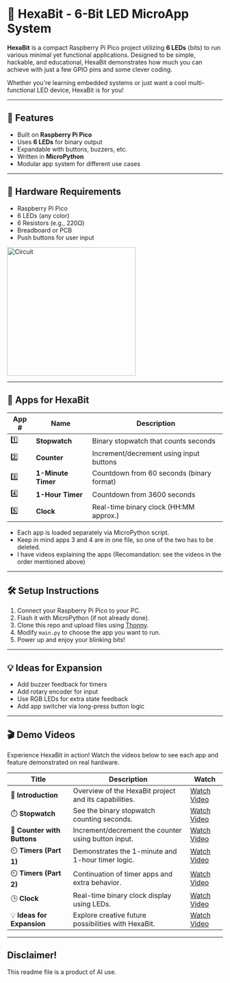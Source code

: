 # 🔷 HexaBit - 6-Bit LED MicroApp System

**HexaBit** is a compact Raspberry Pi Pico project utilizing **6 LEDs** (bits) to run various minimal yet functional applications. Designed to be simple, hackable, and educational, HexaBit demonstrates how much you can achieve with just a few GPIO pins and some clever coding. 

Whether you're learning embedded systems or just want a cool multi-functional LED device, HexaBit is for you!

---

## 🚀 Features

- Built on **Raspberry Pi Pico**
- Uses **6 LEDs** for binary output
- Expandable with buttons, buzzers, etc.
- Written in **MicroPython**
- Modular app system for different use cases

---

## 🔧 Hardware Requirements

- Raspberry Pi Pico
- 6 LEDs (any color)
- 6 Resistors (e.g., 220Ω)
- Breadboard or PCB
- Push buttons for user input

<img src="./Hexabit/diagrams/.png" alt="Circuit" width="300"/>

---

## 🧠 Apps for HexaBit

| App # | Name                  | Description                                 |
|-------|-----------------------|---------------------------------------------|
| 1️⃣   | **Stopwatch**          | Binary stopwatch that counts seconds        |
| 2️⃣   | **Counter**            | Increment/decrement using input buttons     |
| 3️⃣   | **1-Minute Timer**     | Countdown from 60 seconds (binary format)   |
| 4️⃣   | **1-Hour Timer**       | Countdown from 3600 seconds                 |
| 5️⃣   | **Clock**              | Real-time binary clock (HH:MM approx.)   |

- Each app is loaded separately via MicroPython script. 
- Keep in mind apps 3 and 4 are in one file, so one of the two has to be deleted.
- I have videos explaining the apps (Recomandation: see the videos in the order mentioned above)
---

## 🛠️ Setup Instructions

1. Connect your Raspberry Pi Pico to your PC.
2. Flash it with MicroPython (if not already done).
3. Clone this repo and upload files using [Thonny](https://thonny.org/).
4. Modify `main.py` to choose the app you want to run.
5. Power up and enjoy your blinking bits!

---

## 💡 Ideas for Expansion

- Add buzzer feedback for timers
- Add rotary encoder for input
- Use RGB LEDs for extra state feedback
- Add app switcher via long-press button logic

---

## 🎬 Demo Videos

Experience HexaBit in action! Watch the videos below to see each app and feature demonstrated on real hardware.

| Title | Description | Watch |
|-------|-------------|-------|
| 🧭 **Introduction** | Overview of the HexaBit project and its capabilities. | [Watch Video](https://hc-cdn.hel1.your-objectstorage.com/s/v3/a8d303478983ad42c770b58a8853164f75be95bb_introduction.mp4) |
| ⏱️ **Stopwatch** | See the binary stopwatch counting seconds. | [Watch Video](https://hc-cdn.hel1.your-objectstorage.com/s/v3/90e5a23981201ba161b6cd162c83b12a36da6e44_stopwatch.mp4) |
| 🔢 **Counter with Buttons** | Increment/decrement the counter using button input. | [Watch Video](https://hc-cdn.hel1.your-objectstorage.com/s/v3/66531f7de94bc00e98d94bc6f1dca76859121da3_counter.mp4) |
| ⏲️ **Timers (Part 1)** | Demonstrates the 1-minute and 1-hour timer logic. | [Watch Video](https://hc-cdn.hel1.your-objectstorage.com/s/v3/43e7cd0f3bc0b1ed154fc84b6dc3d3625192933d_timers_part1.mp4) |
| ⏲️ **Timers (Part 2)** | Continuation of timer apps and extra behavior. | [Watch Video](https://hc-cdn.hel1.your-objectstorage.com/s/v3/b4bd8ca74b0d6686c3fbc84d6f72c52944103967_timer_part2.mp4) |
| 🕒 **Clock** | Real-time binary clock display using LEDs. | [Watch Video](https://hc-cdn.hel1.your-objectstorage.com/s/v3/266be22194b9b4084d841a01661ef5349219d142_clock.mp4) |
| 💡 **Ideas for Expansion** | Explore creative future possibilities with HexaBit. | [Watch Video](https://hc-cdn.hel1.your-objectstorage.com/s/v3/31a12bb31827b07beabea2949b3585878a92547f_ideas_for_expansion.mp4) |

---

## Disclaimer!

This readme file is a product of AI use.
